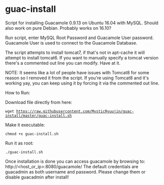 # guac-install
Script for installing Guacamole 0.9.13 on Ubuntu 16.04 with MySQL. Should also work on pure Debian. Probably works on 16.10?

Run script, enter MySQL Root Password and Guacamole User password. Guacamole User is used to connect to the Guacamole Database.

The script attempts to install tomcat7, if that's not in apt-cache it will attempt to install tomcat6. If you want to manually specify a tomcat version there's a commented out line you can modify. Have at it.

NOTE: It seems like a lot of people have issues with Tomcat8 for some reason so I removed it from the script. If you're using Tomcat8 and it's working yay, you can keep using it by forcing it via the commented out line.

How to Run:

Download file directly from here:

<code>wget https://raw.githubusercontent.com/MysticRyuujin/guac-install/master/guac-install.sh</code>

Make it executable:

<code>chmod +x guac-install.sh</code>

Run it as root:

<code>./guac-install.sh</code>

Once installation is done you can access guacamole by browsing to: http://<host_or_ip>:8080/guacamole/
The default credentials are guacadmin as both username and password. Please change them or disable guacadmin after install!
